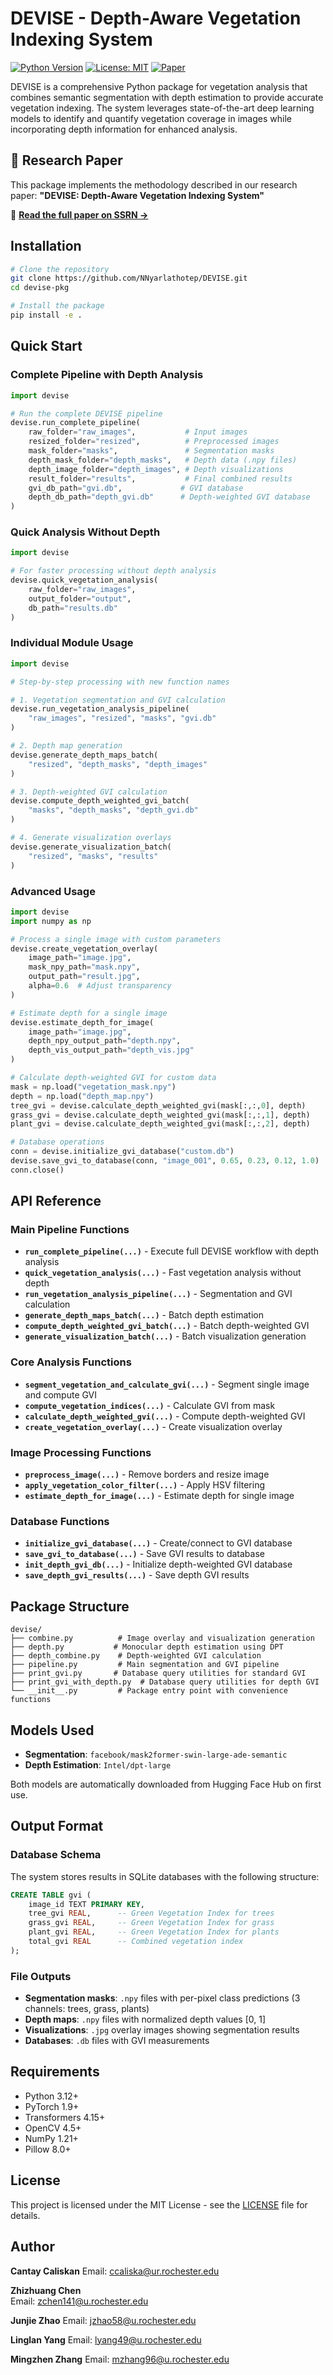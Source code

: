 # DEVISE - Depth-Aware Vegetation Indexing System

[![Python Version](https://img.shields.io/badge/python-3.12%2B-blue.svg)](https://python.org)
[![License: MIT](https://img.shields.io/badge/License-MIT-yellow.svg)](https://opensource.org/licenses/MIT)
[![Paper](https://img.shields.io/badge/Paper-SSRN-red.svg)](https://papers.ssrn.com/sol3/papers.cfm?abstract_id=5371210#paper-references-widget)

DEVISE is a comprehensive Python package for vegetation analysis that combines semantic segmentation with depth estimation to provide accurate vegetation indexing. The system leverages state-of-the-art deep learning models to identify and quantify vegetation coverage in images while incorporating depth information for enhanced analysis.

## 📄 Research Paper

This package implements the methodology described in our research paper:
**"DEVISE: Depth-Aware Vegetation Indexing System"**

📖 [**Read the full paper on SSRN →**](https://papers.ssrn.com/sol3/papers.cfm?abstract_id=5371210#paper-references-widget)

## Installation

```bash
# Clone the repository
git clone https://github.com/NNyarlathotep/DEVISE.git
cd devise-pkg

# Install the package
pip install -e .
```

## Quick Start

### Complete Pipeline with Depth Analysis

```python
import devise

# Run the complete DEVISE pipeline
devise.run_complete_pipeline(
    raw_folder="raw_images",           # Input images
    resized_folder="resized",          # Preprocessed images
    mask_folder="masks",               # Segmentation masks
    depth_mask_folder="depth_masks",   # Depth data (.npy files)
    depth_image_folder="depth_images", # Depth visualizations
    result_folder="results",           # Final combined results
    gvi_db_path="gvi.db",             # GVI database
    depth_db_path="depth_gvi.db"      # Depth-weighted GVI database
)
```

### Quick Analysis Without Depth

```python
import devise

# For faster processing without depth analysis
devise.quick_vegetation_analysis(
    raw_folder="raw_images",
    output_folder="output",
    db_path="results.db"
)
```

### Individual Module Usage

```python
import devise

# Step-by-step processing with new function names

# 1. Vegetation segmentation and GVI calculation
devise.run_vegetation_analysis_pipeline(
    "raw_images", "resized", "masks", "gvi.db"
)

# 2. Depth map generation
devise.generate_depth_maps_batch(
    "resized", "depth_masks", "depth_images"
)

# 3. Depth-weighted GVI calculation
devise.compute_depth_weighted_gvi_batch(
    "masks", "depth_masks", "depth_gvi.db"
)

# 4. Generate visualization overlays
devise.generate_visualization_batch(
    "resized", "masks", "results"
)
```

### Advanced Usage

```python
import devise
import numpy as np

# Process a single image with custom parameters
devise.create_vegetation_overlay(
    image_path="image.jpg",
    mask_npy_path="mask.npy", 
    output_path="result.jpg",
    alpha=0.6  # Adjust transparency
)

# Estimate depth for a single image
devise.estimate_depth_for_image(
    image_path="image.jpg",
    depth_npy_output_path="depth.npy",
    depth_vis_output_path="depth_vis.jpg"
)

# Calculate depth-weighted GVI for custom data
mask = np.load("vegetation_mask.npy")
depth = np.load("depth_map.npy")
tree_gvi = devise.calculate_depth_weighted_gvi(mask[:,:,0], depth)
grass_gvi = devise.calculate_depth_weighted_gvi(mask[:,:,1], depth)
plant_gvi = devise.calculate_depth_weighted_gvi(mask[:,:,2], depth)

# Database operations
conn = devise.initialize_gvi_database("custom.db")
devise.save_gvi_to_database(conn, "image_001", 0.65, 0.23, 0.12, 1.0)
conn.close()
```

## API Reference

### Main Pipeline Functions

- **`run_complete_pipeline(...)`** - Execute full DEVISE workflow with depth analysis
- **`quick_vegetation_analysis(...)`** - Fast vegetation analysis without depth
- **`run_vegetation_analysis_pipeline(...)`** - Segmentation and GVI calculation
- **`generate_depth_maps_batch(...)`** - Batch depth estimation
- **`compute_depth_weighted_gvi_batch(...)`** - Batch depth-weighted GVI
- **`generate_visualization_batch(...)`** - Batch visualization generation

### Core Analysis Functions

- **`segment_vegetation_and_calculate_gvi(...)`** - Segment single image and compute GVI
- **`compute_vegetation_indices(...)`** - Calculate GVI from mask
- **`calculate_depth_weighted_gvi(...)`** - Compute depth-weighted GVI
- **`create_vegetation_overlay(...)`** - Create visualization overlay

### Image Processing Functions

- **`preprocess_image(...)`** - Remove borders and resize image
- **`apply_vegetation_color_filter(...)`** - Apply HSV filtering
- **`estimate_depth_for_image(...)`** - Estimate depth for single image

### Database Functions

- **`initialize_gvi_database(...)`** - Create/connect to GVI database
- **`save_gvi_to_database(...)`** - Save GVI results to database
- **`init_depth_gvi_db(...)`** - Initialize depth-weighted GVI database
- **`save_depth_gvi_results(...)`** - Save depth GVI results

## Package Structure

```
devise/
├── combine.py          # Image overlay and visualization generation
├── depth.py           # Monocular depth estimation using DPT
├── depth_combine.py    # Depth-weighted GVI calculation
├── pipeline.py         # Main segmentation and GVI pipeline
├── print_gvi.py       # Database query utilities for standard GVI
├── print_gvi_with_depth.py  # Database query utilities for depth GVI
└── __init__.py         # Package entry point with convenience functions
```

## Models Used

- **Segmentation**: `facebook/mask2former-swin-large-ade-semantic`
- **Depth Estimation**: `Intel/dpt-large`

Both models are automatically downloaded from Hugging Face Hub on first use.

## Output Format

### Database Schema
The system stores results in SQLite databases with the following structure:

```sql
CREATE TABLE gvi (
    image_id TEXT PRIMARY KEY,
    tree_gvi REAL,      -- Green Vegetation Index for trees
    grass_gvi REAL,     -- Green Vegetation Index for grass  
    plant_gvi REAL,     -- Green Vegetation Index for plants
    total_gvi REAL      -- Combined vegetation index
);
```

### File Outputs
- **Segmentation masks**: `.npy` files with per-pixel class predictions (3 channels: trees, grass, plants)
- **Depth maps**: `.npy` files with normalized depth values [0, 1]
- **Visualizations**: `.jpg` overlay images showing segmentation results
- **Databases**: `.db` files with GVI measurements

## Requirements

- Python 3.12+
- PyTorch 1.9+
- Transformers 4.15+
- OpenCV 4.5+
- NumPy 1.21+
- Pillow 8.0+
## License

This project is licensed under the MIT License - see the [LICENSE](LICENSE) file for details.

## Author
**Cantay Caliskan** 
Email: ccaliska@ur.rochester.edu

**Zhizhuang Chen**  
Email: zchen141@u.rochester.edu  

**Junjie Zhao** 
Email: jzhao58@u.rochester.edu

**Linglan Yang** 
Email: lyang49@u.rochester.edu

**Mingzhen Zhang** 
Email: mzhang96@u.rochester.edu